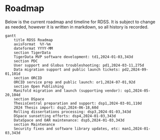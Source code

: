 # Roadmap

Below is the current roadmap and timeline for RDSS. It is subject to change as needed, however it is written in markdown, so all history is recorded.

```mermaid
gantt
    title RDSS Roadmap
    axisFormat  %Y-%m
    dateformat YYYY-MM
    section TigerData
    TigerData MVP software development: td1,2024-01-03,343d
    section PDC
    User support and Globus troubleshooting: pd1,2024-03-11,275d
    Data migration support and public launch tickets: pd2,2024-09-01,101d
    section ORCID
    ORCID service prep and public launch: or1,2024-07-01,92d
    section Open Publishing
    Manifold migration and launch (supporting vendor): op1,2024-05-20,104d
    section DSpace
    ThesisCentral preparation and support: dsp1,2024-03-01,110d
    2024 Thesis import: dsp2,2024-06-18,60d
    Rolling dissertations processing: dsp3,2024-01-03,343d
    DSpace sunsetting efforts: dsp4,2024-01-03,343d
    DataSpace and OAR maintenance: dsp5,2024-01-03,343d
    section Maintenance
    Security fixes and software library updates, etc: man1,2024-01-03,343d
```
